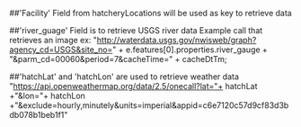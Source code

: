 ##'Facility' Field from hatcheryLocations will be used as key to retrieve data


##'river_guage' Field is to retrieve USGS river data
Example call that retrieves an image
ex: "http://waterdata.usgs.gov/nwisweb/graph?agency_cd=USGS&site_no="  + e.features[0].properties.river_gauge + "&parm_cd=00060&period=7&cacheTime=" + cacheDtTm;


##'hatchLat' and 'hatchLon' are used to retrieve weather data
"https://api.openweathermap.org/data/2.5/onecall?lat="+ hatchLat +"&lon="+ hatchLon +"&exclude=hourly,minutely&units=imperial&appid=c6e7120c57d9cf83d3bdb078b1beb1f1"
